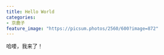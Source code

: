 ```yaml
---
title: Hello World
categories:
- 京鹿子
feature_image: "https://picsum.photos/2560/600?image=872"
---
```


哈喽，我来了！
